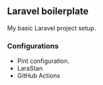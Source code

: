 ## Laravel boilerplate
My basic Laravel project setup.

### Configurations

- Pint configuration.
- LaraStan
- GitHub Actions
